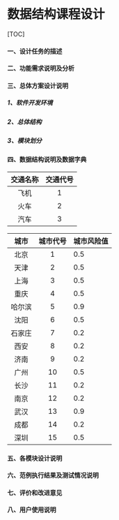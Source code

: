 # 数据结构课程设计

[TOC]

#### 一、设计任务的描述

#### 二、功能需求说明及分析

#### 三、总体方案设计说明

##### 1、软件开发环境



##### 2、总体结构

##### 3、模块划分

#### 四、数据结构说明及数据字典

| 交通名称 | 交通代号 |
| :------: | :------: |
|   飞机   |    1     |
|   火车   |    2     |
|   汽车   |    3     |



|  城市  | 城市代号 | 城市风险值 |
| :----: | :------: | ---------- |
|  北京  |    1     | 0.5        |
|  天津  |    2     | 0.5        |
|  上海  |    3     | 0.5        |
|  重庆  |    4     | 0.5        |
| 哈尔滨 |    5     | 0.9        |
|  沈阳  |    6     | 0.5        |
| 石家庄 |    7     | 0.2        |
|  西安  |    8     | 0.2        |
|  济南  |    9     | 0.2        |
|  广州  |    10    | 0.5        |
|  长沙  |    11    | 0.2        |
|  南京  |    12    | 0.2        |
|  武汉  |    13    | 0.9        |
|  成都  |    14    | 0.2        |
|  深圳  |    15    | 0.5        |



#### 五、各模块设计说明

#### 六、范例执行结果及测试情况说明

#### 七、评价和改进意见

#### 八、用户使用说明
